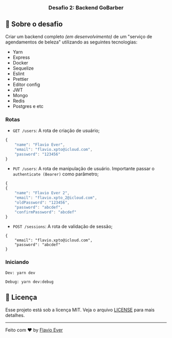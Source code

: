 <h3 align="center">
  Desafio 2: Backend GoBarber
</h3>

## :rocket: Sobre o desafio
Criar um backend completo *(em desenvolvimento)* de um "serviço de agendamentos de beleza" utilizando as seguintes tecnologias: 
- Yarn
- Express
- Docker
- Sequelize
- Eslint
- Prettier
- Editor config
- JWT
- Mongo
- Redis
- Postgres e etc

### Rotas

- `GET /users`: A rota de criação de usuário;
```js
{
	"name": "Flavio Ever",
	"email": "flavio.xpto@icloud.com",
	"password": "123456"
}
```

- `PUT /users`: A rota de manipulação de usuário. Importante passar o `authenticate (Bearer)` como parâmetro;
```js
{
{
	"name": "Flavio Ever 2", 
	"email": "flavio.xpto_2@icloud.com",
	"oldPassword": "123456",
	"password": "abcdef",
	"confirmPassword": "abcdef"
}

```
- `POST /sessions`: A rota de validação de sessão;
```
{
	"email": "flavio.xpto@icloud.com",
	"password": "abcdef"
}
```

### Iniciando
````
Dev: yarn dev
````
````
Debug: yarn dev:debug
````

## :memo: Licença

Esse projeto está sob a licença MIT. Veja o arquivo [LICENSE](LICENSE) para mais detalhes.

---

Feito com ♥ by [Flavio Ever](https://linkedin.com/in/flavio-ever)
